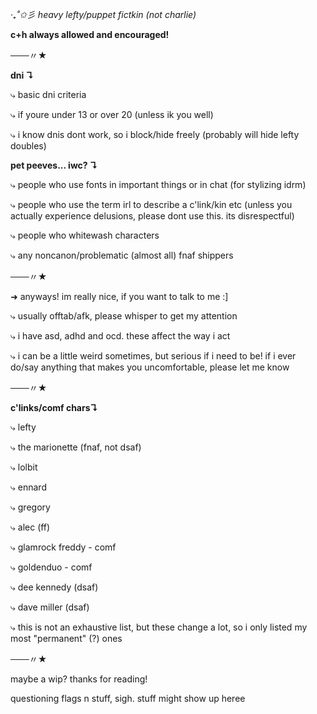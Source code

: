 *‧₊˚✩彡 heavy lefty/puppet fictkin (not charlie)*

**c+h always allowed and encouraged!**

───〃★

**dni ↴**

⤷ basic dni criteria

⤷ if youre under 13 or over 20 (unless ik you well)

⤷ i know dnis dont work, so i block/hide freely (probably will hide lefty doubles)

**pet peeves... iwc? ↴**

⤷ people who use fonts in important things or in chat (for stylizing idrm)

⤷ people who use the term irl to describe a c'link/kin etc (unless you actually experience delusions, please dont use this. its disrespectful)

⤷ people who whitewash characters

⤷ any noncanon/problematic (almost all) fnaf shippers

───〃★

➜  anyways! im really nice, if you want to talk to me :]

⤷ usually offtab/afk, please whisper to get my attention

⤷ i have asd, adhd and ocd. these affect the way i act

⤷ i can be a little weird sometimes, but serious if i need to be! if i ever do/say anything that makes you uncomfortable, please let me know

───〃★

**c'links/comf chars↴**

⤷ lefty

⤷ the marionette (fnaf, not dsaf)

⤷ lolbit

⤷ ennard

⤷ gregory

⤷ alec (ff)

⤷ glamrock freddy - comf

⤷ goldenduo - comf

⤷ dee kennedy (dsaf)

⤷ dave miller (dsaf)

⤷ this is not an exhaustive list, but these change a lot, so i only listed my most "permanent" (?) ones

───〃★

maybe a wip? thanks for reading!

questioning flags n stuff, sigh. stuff might show up heree
